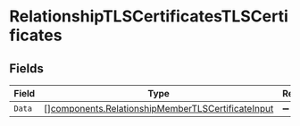 # RelationshipTLSCertificatesTLSCertificates


## Fields

| Field                                                                                                              | Type                                                                                                               | Required                                                                                                           | Description                                                                                                        |
| ------------------------------------------------------------------------------------------------------------------ | ------------------------------------------------------------------------------------------------------------------ | ------------------------------------------------------------------------------------------------------------------ | ------------------------------------------------------------------------------------------------------------------ |
| `Data`                                                                                                             | [][components.RelationshipMemberTLSCertificateInput](../../models/shared/relationshipmembertlscertificateinput.md) | :heavy_minus_sign:                                                                                                 | N/A                                                                                                                |